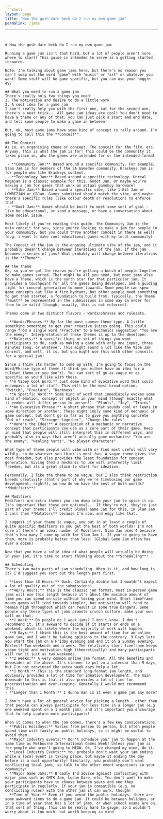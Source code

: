 ```yaml
---
```shell
layout: page
title: "How the gosh darn heck do I run my own game jam"
permalink: /jams
```
---
```


# How the gosh darn heck do I run my own game jam

Running a game jam isn't that hard, but a lot of people aren't sure where to start! This guide is intended to serve as a getting started resource.

Note: I'm talking about game jams here, but there's no reason you can't swap out the word "game" with "music" or "art" or whatever you want! Some stuff will be game specific, but you can use your noggin ey?

## What you need to run a game jam
There's really only two things you need:
1. The motivation and desire to do a little work
2. A cool idea for a game jam
I can't really help you with the first one, but for the second one, there's a neat trick... All game jam ideas are cool! You don't need to have a theme or any of that, you can just pick a start and end date, and tell some people to make a game in between!

But, ok, most game jams have some kind of concept to rally around. I'm going to call this the **Conceit**.

## The Conceit
As in, an organising theme or concept. The conceit for the film, etc. Anyway, this is what the jam is for! This could be the community it takes place in, who the games are intended for or the intended format. 

 - **Community Jam:** Based around a specific community. For example, Slam Jam is for members of the SA Gamedev community. Brackeys Jam is for people who like Brackeys content.
 - **Technology Jam:** Based around a specific technology. Unreal Megajam is a classic example for this. Godot Jam. Or maybe you're making a jam for games that work on actual gameboy hardware!
 - **Vibe Jam:** Based around a specific vibe, like 1-Bit Jam or LOWREZJAM or GBJam. Games submitted should match the vibe, and maybe there's specific rules (like colour depth or resolution) to enforce that
 - **Goal Jam:** Games should be built to meet some sort of goal - like be educational, or send a message, or have a conversation about some social issue.

Most likely if you're reading this guide, the Community Jam is the main conceit for you, since you're looking to make a jam for people in your community, but you could throw another conceit in there as well! (e.g. i want to make cool educational games with my local community)

The Conceit of the jam is the ongoing ultimate vibe of the jam, and it probably doesn't change between iterations of the jam, if the jam becomes a series of jams! What probably will change between iterations is the **Theme**.

## The Theme
Ok, so you've got the reason you're getting a bunch of people together to make games sorted. That might be all you need, but most jams also have a Theme, which is the north star for that particular jam. It provides a touchpoint for all the games being developed, and a guiding light for concept generation to move towards. Some people can spew game concepts out like a fire hydrant, but other people need something to get them started, a foundation to build from. Typically, the Theme **must** be represented in the submissions in some way in order for them to be valid (though, usually, this is not enforced).

Themes come in two distinct flavors - words/phrases and rulesets.

- **Words/Phrases:** By far the most common theme type. A little something something to get your creative juices going. This could range from a single word "Fracture" to a mechanics suggestion "You are the enemy". Interpretation of these themes is up to the developer.
- **Rulesets:** A specific thing or set of things you want participants to do, such as making a game with only one input, three minutes long, or whatever. This might sound a lot like the Vibe Jam conceit, and well, it is, but you might use this with other conceits for a special jam!

Since I think its harder to come up with, I'm going to focus on the Word/Phrase type of theme (I think you either have an idea for a ruleset theme or you don't). You can sort of go as vague or as specific as you'd like with these.
- **A Vibey Cool Word:** Just some kind of evocative word that could encompass a lot of stuff. This will be the most broad option. "Switch", "Fracture", "Darkness"
- **A Specific Word:** Some kind of word that immediately evokes some kind of emotion, concept or object in your mind (though exactly what it evokes will differ person to person!). "Plants", "Joy", "Trains"
- **An Evocative Phrase:** A short phrase that sounds cool or leans in some direction or another. These might imply some kind of mechanic or game concept, but don't go so far as to give you anything concrete "Out of reach", "Stronger together", "Change the rules"
- **Here's the Idea:** A description of a mechanic or narrative concept that participants can use as a core part of their game. Keep in mind that people will still interpret this in different ways, and probably also in ways that aren't actually game mechanics! "You are the enemy", "Healing hurts", "No player characters"

What type of theme people will vibe with or find most useful will vary wildly, so do whatever you think is most fun. A vague theme gives the most freedom, but also provides the least foundation for concept generation. Giving them a mechanic to use will inherently limit freedom, but its a great place to start for ideation.

Personally, I like the theme to be vague, but I also think restriction breeds creativity (that's part of why we're timeboxing our game development, right?), so how do we have the best of both worlds? **Modifiers**!

## Modifiers
Modifiers are extra themes you can dump into your jam to spice it up. It's important that these are optional... If they're not, they're just part of your theme! I'll credit Global Game Jam for this, in Slam Jam I call them **Mutators** because I'm cool and edgy like that.

I suggest if your theme is vague, you put in at least a couple of quite specific Modifiers so you get the best of both worlds! I'm not sure if there's an ideal number of Modifiers. Slam Jam uses 4 because that's how many I came up with for Slam Jam 1. If you're going to have them, more is probably better than less! (Global Game Jam often has over a dozen)

Now that you have a solid idea of what people will actually be doing in your jam, it's time to start thinking about the **Scheduling**!

## Scheduling
There's two main parts of jam scheduling. When is it, and how long is it? I'd suggest you sort out the length part first.

- **Less than 48 Hours:** Ouch. Certainly doable but I wouldn't expect a lot of quality out of the submissions!
- **48/72 Hours:** This is the classic jam format, most in-person game jams will use this length because it's about the maximum amount of time you can spend on-site without losing your mind. Short timeframe means games will tend towards simpler, but motivation will tend to remain high throughout which can result in some true bangers. Some people say these types of jams promote crunch culture, make your own call on that.
- **1 Week:** Do people do 1 week jams? I don't know. I don't recommend it, it's awkward to decide if it starts or ends on a weekend, which is likely where the majority of work will happen.
- **9 Days:** I think this is the best amount of time for an online game jam, and I won't be taking opinions to the contrary. 9 Days lets you start the jam on a Friday evening and end it on a Sunday evening. Perfect? Two weekends and a week. The relatively short timeframe keeps scope tight and motivation high (theoretically) and many participants will run it just as two weekends.
- **2 Weeks:** A very common online jam format. All the benefits and downsides of the above. It's cleaner to put on a calendar than 9 days, but I'm not convinced the extra week days help a lot.
- **1 Month:** This is the standard long-format jam length, and obviously provides a lot of time for ideation development. The main downside to this is that it also provides a lot of time for procrastination and over-scoping. Generally I would not recommend this.
- **Longer than 1 Month:** I dunno man is it even a game jam any more?

I don't have a lot of general advice for picking a length - other than that people can always participate for less time in a longer jam (e.g. one weekend spent on a 1 month jam), and it's important you encourage that to help capture more participants!

When it comes to when the jam comes, there's a few key considerations.
- **Public Holidays:** Varies from person to person, but often people spend time with family on public holidays, so it might be useful to avoid them.
- **Major Industry Events:** Don't schedule your jam to happen at the same time as Melbourne International Games Week! Unless your jam is for people who aren't going to MIGW. Ok, I've changed my mind, do it.
- **Local Industry Events:** You probably don't want your jam ending while a local event is taking place, but maybe it ending the day before is a cool opportunity! Similarly, you probably don't want conflicting local jams, so talk to the other event organisers in your community!
- **Major Game Jams:** Broadly I'd advise against conflicting with major jams such as GMTK Jam, Ludum Dare, etc. You don't want to make your participants have to choose between yours and one they participate in regularly. If your jam is compatible (e.g. no conflicting rules) with the other jam it can work, though!
- **Time of Year:** Even if you avoid the public holidays, there are some awkward times to do a game jam. It could be between holidays, or in a time of year that has a lot of jams, or when school exams are on, that sort of thing. This can be really hard to gauge, so I wouldn't worry about it too much, but worth keeping in mind